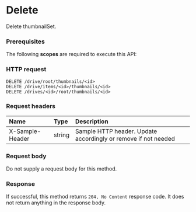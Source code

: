 # Delete

Delete thumbnailSet.
### Prerequisites
The following **scopes** are required to execute this API: 
### HTTP request
<!-- { "blockType": "ignored" } -->
```http
DELETE /drive/root/thumbnails/<id>
DELETE /drive/items/<id>/thumbnails/<id>
DELETE /drives/<id>/root/thumbnails/<id>

```
### Request headers
| Name       | Type | Description|
|:---------------|:--------|:----------|
| X-Sample-Header  | string  | Sample HTTP header. Update accordingly or remove if not needed|

### Request body
Do not supply a request body for this method.


### Response
If successful, this method returns `204, No Content` response code. It does not return anything in the response body.


<!-- uuid: acf4ebfe-10af-45e4-b2d3-04737ba30dcc
2015-10-19 09:02:23 UTC -->
<!-- {
  "type": "#page.annotation",
  "description": "Delete",
  "keywords": "",
  "section": "documentation",
  "tocPath": ""
}-->